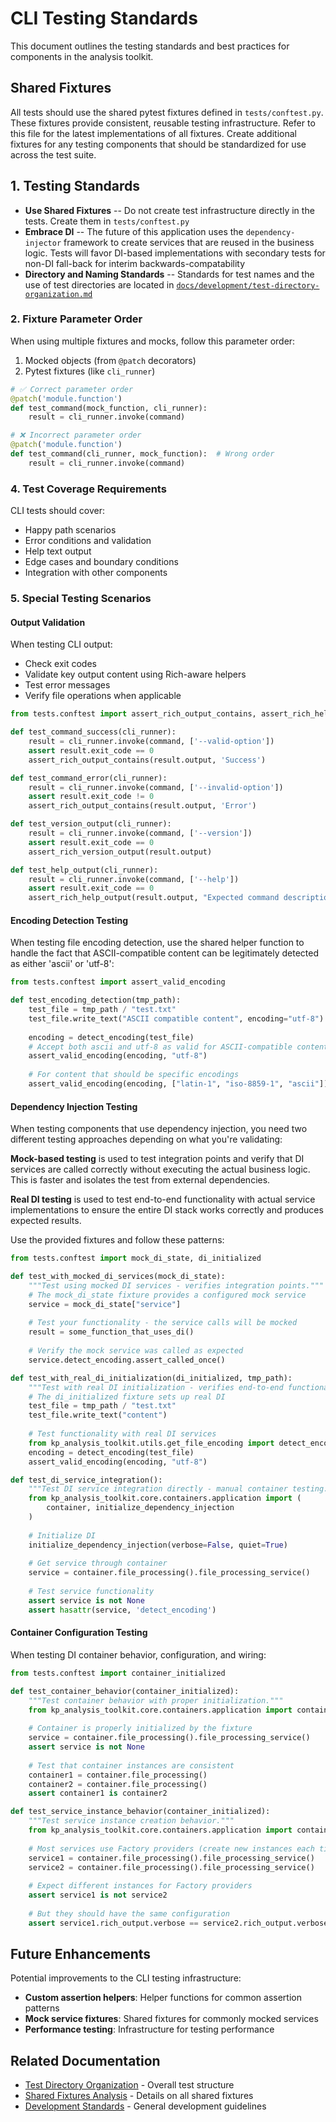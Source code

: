 # CLI Testing Standards

This document outlines the testing standards and best practices for components in the analysis toolkit.

## Shared Fixtures

All tests should use the shared pytest fixtures defined in `tests/conftest.py`. These fixtures provide consistent, reusable testing infrastructure.  Refer to this file for the latest implementations of all fixtures.  Create additional fixtures for any testing components that should be standardized for use across the test suite.

## 1. Testing Standards

- **Use Shared Fixtures** -- Do not create test infrastructure directly in the tests.  Create them in `tests/conftest.py`
- **Embrace DI** -- The future of this application uses the `dependency-injector` framework to create services that are reused in the business logic.  Tests will favor DI-based implementations with secondary tests for non-DI fall-back for interim backwards-compatability
- **Directory and Naming Standards** -- Standards for test names and the use of test directories are located in [`docs/development/test-directory-organization.md`](test-directory-organization.md)

### 2. Fixture Parameter Order
When using multiple fixtures and mocks, follow this parameter order:

1. Mocked objects (from `@patch` decorators)
2. Pytest fixtures (like `cli_runner`)

```python
# ✅ Correct parameter order
@patch('module.function')
def test_command(mock_function, cli_runner):
    result = cli_runner.invoke(command)

# ❌ Incorrect parameter order
@patch('module.function') 
def test_command(cli_runner, mock_function):  # Wrong order
    result = cli_runner.invoke(command)
```


### 4. Test Coverage Requirements
CLI tests should cover:
- Happy path scenarios
- Error conditions and validation
- Help text output
- Edge cases and boundary conditions
- Integration with other components

### 5. Special Testing Scenarios

#### Output Validation
When testing CLI output:
- Check exit codes
- Validate key output content using Rich-aware helpers
- Test error messages
- Verify file operations when applicable

```python
from tests.conftest import assert_rich_output_contains, assert_rich_help_output, assert_rich_version_output

def test_command_success(cli_runner):
    result = cli_runner.invoke(command, ['--valid-option'])
    assert result.exit_code == 0
    assert_rich_output_contains(result.output, 'Success')

def test_command_error(cli_runner):
    result = cli_runner.invoke(command, ['--invalid-option'])
    assert result.exit_code != 0
    assert_rich_output_contains(result.output, 'Error')

def test_version_output(cli_runner):
    result = cli_runner.invoke(command, ['--version'])
    assert result.exit_code == 0
    assert_rich_version_output(result.output)

def test_help_output(cli_runner):
    result = cli_runner.invoke(command, ['--help'])
    assert result.exit_code == 0
    assert_rich_help_output(result.output, "Expected command description")
```

#### Encoding Detection Testing
When testing file encoding detection, use the shared helper function to handle the fact that ASCII-compatible content can be legitimately detected as either 'ascii' or 'utf-8':

```python
from tests.conftest import assert_valid_encoding

def test_encoding_detection(tmp_path):
    test_file = tmp_path / "test.txt"
    test_file.write_text("ASCII compatible content", encoding="utf-8")
    
    encoding = detect_encoding(test_file)
    # Accept both ascii and utf-8 as valid for ASCII-compatible content
    assert_valid_encoding(encoding, "utf-8")
    
    # For content that should be specific encodings
    assert_valid_encoding(encoding, ["latin-1", "iso-8859-1", "ascii"])
```

#### Dependency Injection Testing
When testing components that use dependency injection, you need two different testing approaches depending on what you're validating:

**Mock-based testing** is used to test integration points and verify that DI services are called correctly without executing the actual business logic. This is faster and isolates the test from external dependencies.

**Real DI testing** is used to test end-to-end functionality with actual service implementations to ensure the entire DI stack works correctly and produces expected results.

Use the provided fixtures and follow these patterns:

```python
from tests.conftest import mock_di_state, di_initialized

def test_with_mocked_di_services(mock_di_state):
    """Test using mocked DI services - verifies integration points."""
    # The mock_di_state fixture provides a configured mock service
    service = mock_di_state["service"]
    
    # Test your functionality - the service calls will be mocked
    result = some_function_that_uses_di()
    
    # Verify the mock service was called as expected
    service.detect_encoding.assert_called_once()

def test_with_real_di_initialization(di_initialized, tmp_path):
    """Test with real DI initialization - verifies end-to-end functionality."""
    # The di_initialized fixture sets up real DI
    test_file = tmp_path / "test.txt"
    test_file.write_text("content")
    
    # Test functionality with real DI services
    from kp_analysis_toolkit.utils.get_file_encoding import detect_encoding
    encoding = detect_encoding(test_file)
    assert_valid_encoding(encoding, "utf-8")

def test_di_service_integration():
    """Test DI service integration directly - manual container testing."""
    from kp_analysis_toolkit.core.containers.application import (
        container, initialize_dependency_injection
    )
    
    # Initialize DI
    initialize_dependency_injection(verbose=False, quiet=True)
    
    # Get service through container
    service = container.file_processing().file_processing_service()
    
    # Test service functionality
    assert service is not None
    assert hasattr(service, 'detect_encoding')
```

#### Container Configuration Testing
When testing DI container behavior, configuration, and wiring:

```python
from tests.conftest import container_initialized

def test_container_behavior(container_initialized):
    """Test container behavior with proper initialization."""
    from kp_analysis_toolkit.core.containers.application import container
    
    # Container is properly initialized by the fixture
    service = container.file_processing().file_processing_service()
    assert service is not None
    
    # Test that container instances are consistent
    container1 = container.file_processing()
    container2 = container.file_processing() 
    assert container1 is container2

def test_service_instance_behavior(container_initialized):
    """Test service instance creation behavior."""
    from kp_analysis_toolkit.core.containers.application import container
    
    # Most services use Factory providers (create new instances each time)
    service1 = container.file_processing().file_processing_service()
    service2 = container.file_processing().file_processing_service()
    
    # Expect different instances for Factory providers
    assert service1 is not service2
    
    # But they should have the same configuration
    assert service1.rich_output.verbose == service2.rich_output.verbose
```


## Future Enhancements

Potential improvements to the CLI testing infrastructure:

- **Custom assertion helpers**: Helper functions for common assertion patterns
- **Mock service fixtures**: Shared fixtures for commonly mocked services
- **Performance testing**: Infrastructure for testing performance

## Related Documentation

- [Test Directory Organization](test-directory-organization.md) - Overall test structure
- [Shared Fixtures Analysis](test-directory-organization.md#shared-fixtures-analysis-summary) - Details on all shared fixtures
- [Development Standards](README.md) - General development guidelines
